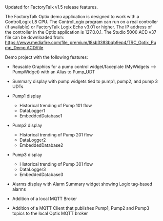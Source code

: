 Updated for FactoryTalk v1.5 release features.

The FactoryTalk Optix demo application is designed to work with a ControlLogix L8 CPU.  The ControlLogix program can run on a real controller (if available) or FactoryTalk Logix Echo v3.01 or higher.  The IP address of the controller in the Optix application is 127.0.0.1.  The Studio 5000 ACD v37 file can be downloaded from:
https://www.mediafire.com/file_premium/l8sb3383bqb9ep4/TRC_Optix_Pump_Demp.ACD/file

Demo project with the following features:

 - Reusable Graphics for a pump control widget/faceplate (MyWidgets --> PumpWidget) with an Alias to Pump_UDT

 - Summary display with pump widgets tied to pump1, pump2, and pump 3 UDTs

 - Pump1 display
   - Historical trending of Pump 101 flow
   - DataLogger1
   - EmbeddedDatabase1

 - Pump2 display
   - Historical trending of Pump 201 flow
   - DataLogger2
   - EmbeddedDatabase2

 - Pump3 display
   - Historical trending of Pump 301 flow
   - DataLogger3
   - EmbeddedDatabase3

 - Alarms display with Alarm Summary widget showing Logix tag-based alarms

 - Addition of a local MQTT Broker

 - Addition of a MQTT Client that publishes Pump1, Pump2 and Pump3 topics to the local Optix MQTT broker
